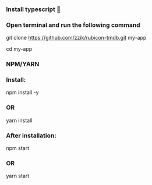 ### Install typescript 👔
### Open terminal and run the following command
git clone https://github.com/zzik/rubicon-tmdb.git my-app

cd my-app

### NPM/YARN ###
### Install:

npm install -y
### OR
yarn install

### After installation:

npm start
### OR
yarn start

